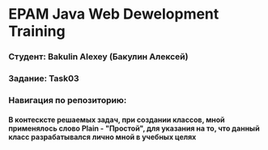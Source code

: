 # EPAM Java Web Dewelopment Training
### Студент: Bakulin Alexey (Бакулин Алексей)
### Задание: Task03
### Навигация по репозиторию:
#### В контесксте решаемых задач, при создании классов, мной применялось слово Plain - "Простой", для указания на то, что данный класс разрабатывался лично мной в учебных целях


